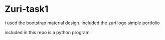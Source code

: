 ﻿# Zuri-task1

i used the bootstrap material design.
included the zuri logo 
simple portfolio 

included in this repo is a python program 
